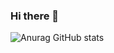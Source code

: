 ### Hi there 👋

![Anurag GitHub stats](https://github-readme-stats.vercel.app/api?username=Maxxpetrov&theme=gruvbox_light&show_icons=true)
